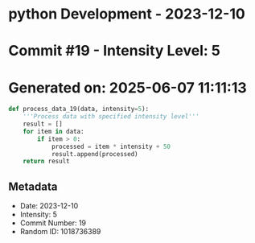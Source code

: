 ﻿# python Development - 2023-12-10
# Commit #19 - Intensity Level: 5
# Generated on: 2025-06-07 11:11:13
```python
def process_data_19(data, intensity=5):
    '''Process data with specified intensity level'''
    result = []
    for item in data:
        if item > 0:
            processed = item * intensity + 50
            result.append(processed)
    return result
```
## Metadata
- Date: 2023-12-10
- Intensity: 5
- Commit Number: 19
- Random ID: 1018736389
